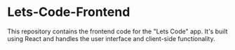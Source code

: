 # Lets-Code-Frontend
This repository contains the frontend code for the "Lets Code" app. It's built using React and handles the user interface and client-side functionality.
